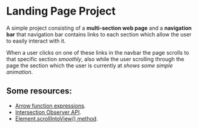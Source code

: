 # Landing Page Project

A simple project consisting of a **multi-section web page** and a **navigation bar** that
navigation bar contains links to each section which allow the user to easily interact with it.

When a user clicks on one of these links in the navbar the page scrolls to that specific section _smoothly_, also while the user
scrolling through the page the section which the user is currently at _shows some simple animation_.

## Some resources:

- [Arrow function expressions](https://developer.mozilla.org/en-US/docs/Web/JavaScript/Reference/Functions/Arrow_functions).
- [Intersection Observer API](https://developer.mozilla.org/en-US/docs/Web/API/Intersection_Observer_API).
- [Element.scrollIntoView() method](https://developer.mozilla.org/en-US/docs/Web/API/Element/scrollIntoView).
